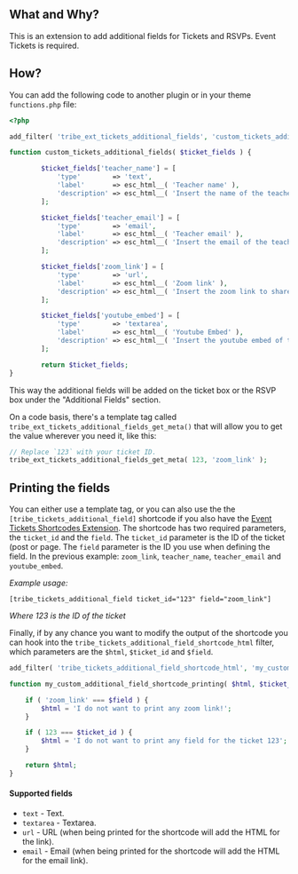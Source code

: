 ## What and Why?

This is an extension to add additional fields for Tickets and RSVPs. Event Tickets is required.

## How?

You can add the following code to another plugin or in your theme `functions.php` file:

```php
<?php

add_filter( 'tribe_ext_tickets_additional_fields', 'custom_tickets_additional_fields' );

function custom_tickets_additional_fields( $ticket_fields ) {

		$ticket_fields['teacher_name'] = [
			'type'        => 'text',
			'label'       => esc_html__( 'Teacher name' ),
			'description' => esc_html__( 'Insert the name of the teacher or person hosting.' ),
		];

		$ticket_fields['teacher_email'] = [
			'type'        => 'email',
			'label'       => esc_html__( 'Teacher email' ),
			'description' => esc_html__( 'Insert the email of the teacher or person hosting.' ),
		];

		$ticket_fields['zoom_link'] = [
			'type'        => 'url',
			'label'       => esc_html__( 'Zoom link' ),
			'description' => esc_html__( 'Insert the zoom link to share a link of the meeting.' ),
		];

		$ticket_fields['youtube_embed'] = [
			'type'        => 'textarea',
			'label'       => esc_html__( 'Youtube Embed' ),
			'description' => esc_html__( 'Insert the youtube embed of the video they have access to when they purchase the ticket.' ),
		];

		return $ticket_fields;
}

```

This way the additional fields will be added on the ticket box or the RSVP box under the "Additional Fields" section.

On a code basis, there's a template tag called `tribe_ext_tickets_additional_fields_get_meta()` that will allow you to get the value wherever you need it, like this:

```php
// Replace `123` with your ticket ID.
tribe_ext_tickets_additional_fields_get_meta( 123, 'zoom_link' );
```

## Printing the fields

You can either use a template tag, or you can also use the the `[tribe_tickets_additional_field]` shortcode if you also have the [Event Tickets Shortcodes Extension](https://theeventscalendar.com/extensions/event-tickets-shortcodes/). The shortcode has two required parameters, the `ticket_id` and the `field`. The `ticket_id` parameter is the ID of the ticket (post or page. The `field` parameter is the ID you use when defining the field. In the previous example: `zoom_link`, `teacher_name`, `teacher_email` and `youtube_embed`.

*Example usage:*

```
[tribe_tickets_additional_field ticket_id="123" field="zoom_link"]
```

_Where 123 is the ID of the ticket_

Finally, if by any chance you want to modify the output of the shortcode you can hook into the `tribe_tickets_additional_field_shortcode_html` filter, which parameters are the `$html`, `$ticket_id` and `$field`.

```php
add_filter( 'tribe_tickets_additional_field_shortcode_html', 'my_custom_additional_field_shortcode_printing', 10, 3 );

function my_custom_additional_field_shortcode_printing( $html, $ticket_id, $field ) {

	if ( 'zoom_link' === $field ) {
		$html = 'I do not want to print any zoom link!';
	}

	if ( 123 === $ticket_id ) {
		$html = 'I do not want to print any field for the ticket 123';
	}

	return $html;
}
```

#### Supported fields

* `text` - Text.
* `textarea` - Textarea.
* `url` - URL (when being printed for the shortcode will add the HTML for the link).
* `email` - Email (when being printed for the shortcode will add the HTML for the email link).
